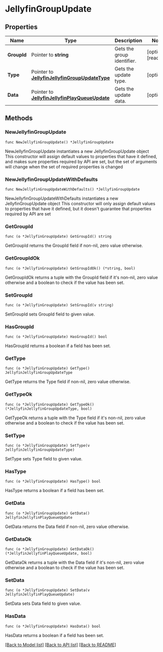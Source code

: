 # JellyfinGroupUpdate

## Properties

Name | Type | Description | Notes
------------ | ------------- | ------------- | -------------
**GroupId** | Pointer to **string** | Gets the group identifier. | [optional] [readonly] 
**Type** | Pointer to [**JellyfinJellyfinGroupUpdateType**](JellyfinGroupUpdateType.md) | Gets the update type. | [optional] 
**Data** | Pointer to [**JellyfinJellyfinPlayQueueUpdate**](JellyfinPlayQueueUpdate.md) | Gets the update data. | [optional] 

## Methods

### NewJellyfinGroupUpdate

`func NewJellyfinGroupUpdate() *JellyfinGroupUpdate`

NewJellyfinGroupUpdate instantiates a new JellyfinGroupUpdate object
This constructor will assign default values to properties that have it defined,
and makes sure properties required by API are set, but the set of arguments
will change when the set of required properties is changed

### NewJellyfinGroupUpdateWithDefaults

`func NewJellyfinGroupUpdateWithDefaults() *JellyfinGroupUpdate`

NewJellyfinGroupUpdateWithDefaults instantiates a new JellyfinGroupUpdate object
This constructor will only assign default values to properties that have it defined,
but it doesn't guarantee that properties required by API are set

### GetGroupId

`func (o *JellyfinGroupUpdate) GetGroupId() string`

GetGroupId returns the GroupId field if non-nil, zero value otherwise.

### GetGroupIdOk

`func (o *JellyfinGroupUpdate) GetGroupIdOk() (*string, bool)`

GetGroupIdOk returns a tuple with the GroupId field if it's non-nil, zero value otherwise
and a boolean to check if the value has been set.

### SetGroupId

`func (o *JellyfinGroupUpdate) SetGroupId(v string)`

SetGroupId sets GroupId field to given value.

### HasGroupId

`func (o *JellyfinGroupUpdate) HasGroupId() bool`

HasGroupId returns a boolean if a field has been set.

### GetType

`func (o *JellyfinGroupUpdate) GetType() JellyfinJellyfinGroupUpdateType`

GetType returns the Type field if non-nil, zero value otherwise.

### GetTypeOk

`func (o *JellyfinGroupUpdate) GetTypeOk() (*JellyfinJellyfinGroupUpdateType, bool)`

GetTypeOk returns a tuple with the Type field if it's non-nil, zero value otherwise
and a boolean to check if the value has been set.

### SetType

`func (o *JellyfinGroupUpdate) SetType(v JellyfinJellyfinGroupUpdateType)`

SetType sets Type field to given value.

### HasType

`func (o *JellyfinGroupUpdate) HasType() bool`

HasType returns a boolean if a field has been set.

### GetData

`func (o *JellyfinGroupUpdate) GetData() JellyfinJellyfinPlayQueueUpdate`

GetData returns the Data field if non-nil, zero value otherwise.

### GetDataOk

`func (o *JellyfinGroupUpdate) GetDataOk() (*JellyfinJellyfinPlayQueueUpdate, bool)`

GetDataOk returns a tuple with the Data field if it's non-nil, zero value otherwise
and a boolean to check if the value has been set.

### SetData

`func (o *JellyfinGroupUpdate) SetData(v JellyfinJellyfinPlayQueueUpdate)`

SetData sets Data field to given value.

### HasData

`func (o *JellyfinGroupUpdate) HasData() bool`

HasData returns a boolean if a field has been set.


[[Back to Model list]](../README.md#documentation-for-models) [[Back to API list]](../README.md#documentation-for-api-endpoints) [[Back to README]](../README.md)


